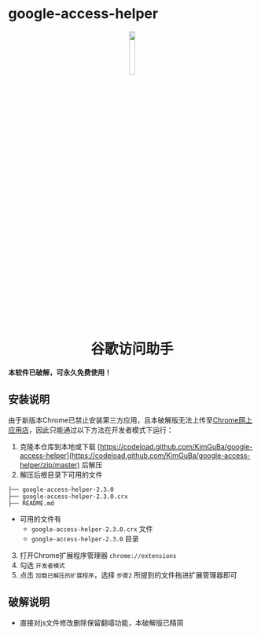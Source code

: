 # google-access-helper
<p align="center"><img width="15%" src="https://cdn.nlark.com/yuque/0/2020/png/604921/1592490613008-8edc53b6-ad47-4e3c-bd1f-8b0eadbce6cd.png?x-oss-process=image%2Fresize%2Cw_32" /></p>
<h1 align="center">谷歌访问助手</h1>

**本软件已破解，可永久免费使用！**

## 安装说明

由于新版本Chrome已禁止安装第三方应用，且本破解版无法上传至[Chrome网上应用店](https://chrome.google.com/webstore)，因此只能通过以下方法在开发者模式下运行：

1. 克隆本仓库到本地或下载 [https://codeload.github.com/KimGuBa/google-access-helper](https://codeload.github.com/KimGuBa/google-access-helper/zip/master) 后解压
2. 解压后根目录下可用的文件
```
├── google-access-helper-2.3.0
├── google-access-helper-2.3.0.crx
├── README.md
```
+ 可用的文件有
    + `google-access-helper-2.3.0.crx` 文件
    + `google-access-helper-2.3.0` 目录

3. 打开Chrome扩展程序管理器 `chrome://extensions`
4. 勾选 `开发者模式`
5. 点击 `加载已解压的扩展程序`，选择 `步骤2` 所提到的文件拖进扩展管理器即可

## 破解说明
- 直接对js文件修改删除保留翻墙功能，本破解版已精简
